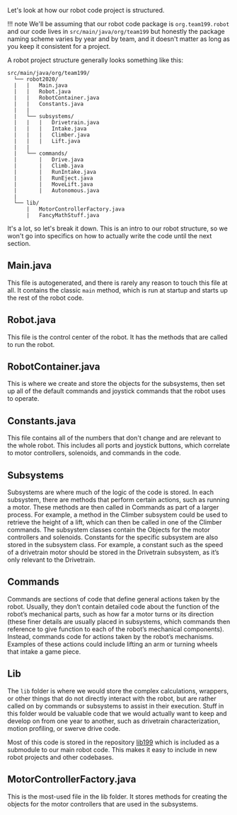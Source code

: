 Let's look at how our robot code project is structured.

!!! note
    We'll be assuming that our robot code package is `org.team199.robot` and our code lives in `src/main/java/org/team199` but honestly the package naming scheme varies by year and by team, and it doesn't matter as long as you keep it consistent for a project.

A robot project structure generally looks something like this:
```
src/main/java/org/team199/
  └── robot2020/
  |   |   Main.java
  |   |   Robot.java
  |   |   RobotContainer.java
  |   |   Constants.java
  |   |
  |   └── subsystems/
  |   |   |   Drivetrain.java
  |   |   |   Intake.java
  |   |   |   Climber.java
  |   |   |   Lift.java
  |   |
  |   └── commands/
  |       |   Drive.java
  |       |   Climb.java
  |       |   RunIntake.java
  |       |   RunEject.java
  |       |   MoveLift.java
  |       |   Autonomous.java
  |
  └── lib/
      |   MotorControllerFactory.java
      |   FancyMathStuff.java
```
It's a lot, so let's break it down. This is an intro to our robot structure, so we won't go into specifics on how to actually write the code until the next section.

## Main.java
This file is autogenerated, and there is rarely any reason to touch this file at all. It contains the classic `main` method, which is run at startup and starts up the rest of the robot code. 

## Robot.java
This file is the control center of the robot. It has the methods that are called to run the robot.

## RobotContainer.java
This is where we create and store the objects for the subsystems, then set up all of the default commands and joystick commands that the robot uses to operate.

## Constants.java
This file contains all of the numbers that don't change and are relevant to the whole robot. This includes all ports and joystick buttons, which correlate to motor controllers, solenoids, and commands in the code.

## Subsystems
Subsystems are where much of the logic of the code is stored. In each subsystem, there are methods that perform certain actions, such as running a motor. These methods are then called in Commands as part of a larger process. For example, a method in the Climber subsystem could be used to retrieve the height of a lift, which can then be called in one of the Climber commands. The subsystem classes contain the Objects for the motor controllers and solenoids. Constants for the specific subsystem are also stored in the subsystem class. For example, a constant such as the speed of a drivetrain motor should be stored in the Drivetrain subsystem, as it’s only relevant to the Drivetrain.

## Commands
Commands are sections of code that define general actions taken by the robot. Usually, they don’t contain detailed code about the function of the robot’s mechanical parts, such as how far a motor turns or its direction (these finer details are usually placed in subsystems, which commands then reference to give function to each of the robot’s mechanical components). Instead, commands code for actions taken by the robot’s mechanisms. Examples of these actions could include lifting an arm or turning wheels that intake a game piece. 


## Lib
The `lib` folder is where we would store the complex calculations, wrappers, or other things that do not directly interact with the robot, but are rather called on by commands or subsystems to assist in their execution. Stuff in this folder would be valuable code that we would actually want to keep and develop on from one year to another, such as drivetrain characterization, motion profiling, or swerve drive code.

Most of this code is stored in the repository [lib199](https://github.com/DeepBlueRobotics/lib199) which is included as a submodule to our main robot code. This makes it easy to include in new robot projects and other codebases.

## MotorControllerFactory.java
This is the most-used file in the lib folder. It stores methods for creating the objects for the motor controllers that are used in the subsystems.
